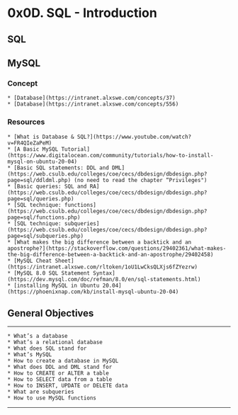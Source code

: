 # 0x0D. SQL - Introduction
## SQL
## MySQL

### Concept

	* [Database](https://intranet.alxswe.com/concepts/37)
	* [Database](https://intranet.alxswe.com/concepts/556)

### Resources
	* [What is Database & SQL?](https://www.youtube.com/watch?v=FR4QIeZaPeM)
	* [A Basic MySQL Tutorial](https://www.digitalocean.com/community/tutorials/how-to-install-mysql-on-ubuntu-20-04)
	* [Basic SQL statements: DDL and DML](https://web.csulb.edu/colleges/coe/cecs/dbdesign/dbdesign.php?page=sql/ddldml.php) (no need to read the chapter “Privileges")
	* [Basic queries: SQL and RA](https://web.csulb.edu/colleges/coe/cecs/dbdesign/dbdesign.php?page=sql/queries.php)
	* [SQL technique: functions](https://web.csulb.edu/colleges/coe/cecs/dbdesign/dbdesign.php?page=sql/functions.php)
	* [SQL technique: subqueries](https://web.csulb.edu/colleges/coe/cecs/dbdesign/dbdesign.php?page=sql/subqueries.php)
	* [What makes the big difference between a backtick and an apostrophe?](https://stackoverflow.com/questions/29402361/what-makes-the-big-difference-between-a-backtick-and-an-apostrophe/29402458)
	* [MySQL Cheat Sheet](https://intranet.alxswe.com/rltoken/1oU1LwCksQLXjs6fZYezrw)
	* [MySQL 8.0 SQL Statement Syntax](https://dev.mysql.com/doc/refman/8.0/en/sql-statements.html)
	* [installing MySQL in Ubuntu 20.04](https://phoenixnap.com/kb/install-mysql-ubuntu-20-04)

## General Objectives
***
	* What’s a database
	* What’s a relational database
	* What does SQL stand for
	* What’s MySQL
	* How to create a database in MySQL
	* What does DDL and DML stand for
	* How to CREATE or ALTER a table
	* How to SELECT data from a table
	* How to INSERT, UPDATE or DELETE data
	* What are subqueries
	* How to use MySQL functions
***
